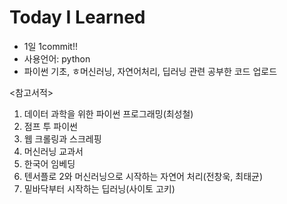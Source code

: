 # Today I Learned

* 1일 1commit!!
* 사용언어: python
* 파이썬 기초, ㅎ머신러닝, 자연어처리, 딥러닝 관련 공부한 코드 업로드

<참고서적>
1. 데이터 과학을 위한 파이썬 프로그래밍(최성철)
2. 점프 투 파이썬
3. 웹 크롤링과 스크레핑
4. 머신러닝 교과서
5. 한국어 임베딩
6. 텐서플로 2와 머신러닝으로 시작하는 자연어 처리(전창욱, 최태균)
7. 밑바닥부터 시작하는 딥러닝(사이토 고키)
